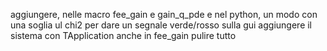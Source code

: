 aggiungere, nelle macro fee_gain e gain_q_pde e nel python, un modo con una soglia ul chi2 per dare un segnale verde/rosso sulla gui
aggiungere il sistema con TApplication anche in fee_gain
pulire tutto
